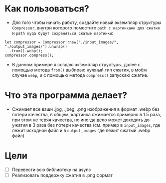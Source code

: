# Как пользоваться?
- Для того чтобы начать работу, создайте новый экземпляр структуры `Compressor`, внутри которого поместите `path с картинками для сжатия` и `path куда будут сохраняться сжатые картинки`:
```
let compressor = Compressor::new("./input_images/", "./output_images/").unwrap()
  .from().webp();
compressor.compress();
```
- В данном примере я создаю экземпляр структуры, далее с помощью метода `from()` выбираю нужный тип сжатия, в моём случае `webp`, и с помощью метода `compress()` запускаю сжатие.

# Что эта программа делает?
- Сжимает все ваши .jpg, .jpeg, .png изображения в формат .webp без потери качества, в общем, картинка сжимается примерно в 1.5 раза, при этом не теряя качества, но иногда дело может доходить до ужатия в 3 раза без потери качества (см. пример в `input_images`, где лежит исходной файл и в `output_images` где лежит сжатый .webp файл)

# Цели
- [ ] Перевести всю библиотеку на async
- [ ] Реализовать поддержку сжатия в .png формат
